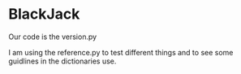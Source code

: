 # BlackJack
Our code is the version.py

I am using the reference.py to test different things and to see some guidlines in the dictionaries use.
